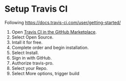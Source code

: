 # Setup Travis CI

Following https://docs.travis-ci.com/user/getting-started/

1. Open [Travis CI in the GitHub Marketplace](https://github.com/marketplace/travis-ci).
2. Select Open Source.
3. Intall it for free.
4. Complete order and begin installation.
5. Select Install.
6. Sign in with GitHub.
7. Authorize travis-pro.
8. Select your Repo.
9. Select More options, trigger build